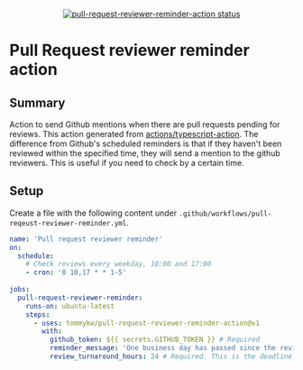 <p align="center">
  <a href="https://github.com/tommykw/pull-request-reviewer-reminder-action/actions"><img alt="pull-request-reviewer-reminder-action status" src="https://github.com/tommykw/pull-request-reviewer-reminder-action/workflows/build-test/badge.svg"></a>
</p>

# Pull Request reviewer reminder action

## Summary
Action to send Github mentions when there are pull requests pending for reviews. This action generated from [actions/typescript-action](https://github.com/actions/hello-world-javascript-action). The difference from Github's scheduled reminders is that if they haven't been reviewed within the specified time, they will send a mention to the github reviewers. This is useful if you need to check by a certain time.

## Setup
Create a file with the following content under `.github/workflows/pull-reqeust-reviewer-reminder.yml`.

```yml
name: 'Pull request reviewer reminder'
on:
  schedule:
    # Check reviews every weekday, 10:00 and 17:00
    - cron: '0 10,17 * * 1-5'
    
jobs:
  pull-request-reviewer-reminder: 
    runs-on: ubuntu-latest
    steps:
      - uses: tommykw/pull-request-reviewer-reminder-action@v1
        with:
          github_token: ${{ secrets.GITHUB_TOKEN }} # Required
          reminder_message: 'One business day has passed since the review started. Give priority to reviews as much as possible.' # Required. Messages to send to reviewers on Github.
          review_turnaround_hours: 24 # Required. This is the deadline for reviews. If this time is exceeded, a reminder wil be send.
```
